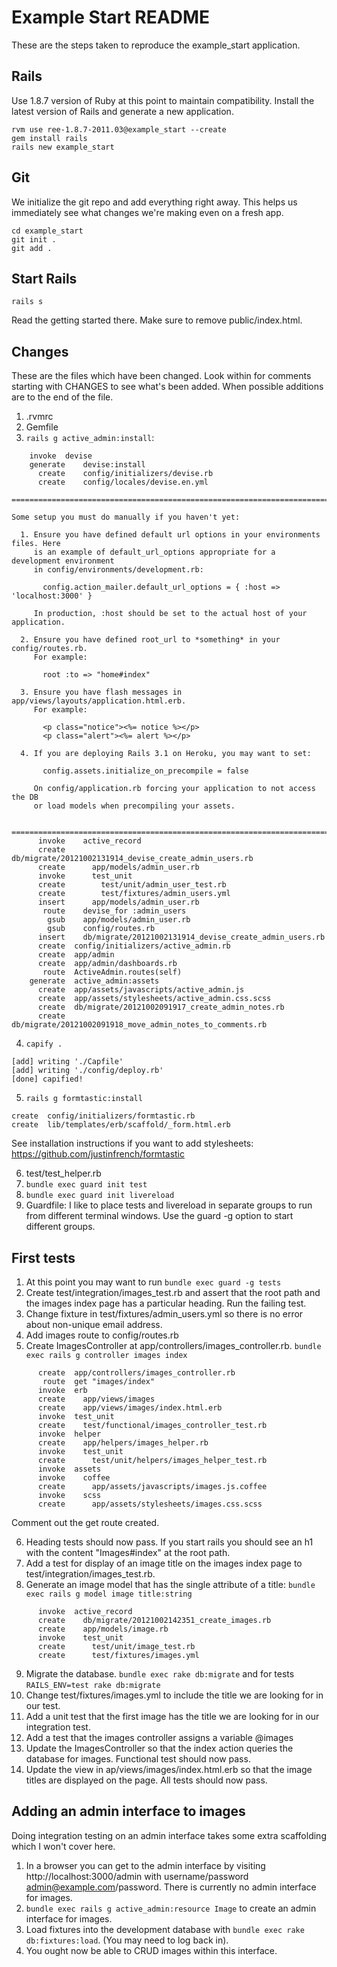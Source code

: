 # Example Start README

These are the steps taken to reproduce the example_start application.

## Rails

Use 1.8.7 version of Ruby at this point to maintain compatibility. Install the latest version of Rails and generate a new application.

```
rvm use ree-1.8.7-2011.03@example_start --create
gem install rails
rails new example_start
```

## Git

We initialize the git repo and add everything right away. This helps us immediately see what changes we're making even on a fresh app.

```
cd example_start
git init .
git add .
```

## Start Rails

```
rails s
```

Read the getting started there. Make sure to remove public/index.html.

## Changes

These are the files which have been changed. Look within for comments starting with CHANGES to see what's been added. When possible additions are to the end of the file.

1. .rvmrc
2. Gemfile
3. `rails g active_admin:install`:

```
    invoke  devise
    generate    devise:install
      create    config/initializers/devise.rb
      create    config/locales/devise.en.yml
  ===============================================================================

Some setup you must do manually if you haven't yet:

  1. Ensure you have defined default url options in your environments files. Here 
     is an example of default_url_options appropriate for a development environment 
     in config/environments/development.rb:

       config.action_mailer.default_url_options = { :host => 'localhost:3000' }

     In production, :host should be set to the actual host of your application.

  2. Ensure you have defined root_url to *something* in your config/routes.rb.
     For example:

       root :to => "home#index"

  3. Ensure you have flash messages in app/views/layouts/application.html.erb.
     For example:

       <p class="notice"><%= notice %></p>
       <p class="alert"><%= alert %></p>

  4. If you are deploying Rails 3.1 on Heroku, you may want to set:

       config.assets.initialize_on_precompile = false

     On config/application.rb forcing your application to not access the DB
     or load models when precompiling your assets.

  ===============================================================================
      invoke    active_record
      create      db/migrate/20121002131914_devise_create_admin_users.rb
      create      app/models/admin_user.rb
      invoke      test_unit
      create        test/unit/admin_user_test.rb
      create        test/fixtures/admin_users.yml
      insert      app/models/admin_user.rb
       route    devise_for :admin_users
        gsub    app/models/admin_user.rb
        gsub    config/routes.rb
      insert    db/migrate/20121002131914_devise_create_admin_users.rb
      create  config/initializers/active_admin.rb
      create  app/admin
      create  app/admin/dashboards.rb
       route  ActiveAdmin.routes(self)
    generate  active_admin:assets
      create  app/assets/javascripts/active_admin.js
      create  app/assets/stylesheets/active_admin.css.scss
      create  db/migrate/20121002091917_create_admin_notes.rb
      create  db/migrate/20121002091918_move_admin_notes_to_comments.rb

```

4. `capify .`

```
[add] writing './Capfile'
[add] writing './config/deploy.rb'
[done] capified!
```

5. `rails g formtastic:install`

```
create  config/initializers/formtastic.rb
create  lib/templates/erb/scaffold/_form.html.erb
```

See installation instructions if you want to add stylesheets:
https://github.com/justinfrench/formtastic

6. test/test_helper.rb
7. `bundle exec guard init test`
8. `bundle exec guard init livereload`
9. Guardfile: I like to place tests and livereload in separate groups to run from different terminal windows. Use the guard -g option to start different groups.


## First tests

1. At this point you may want to run `bundle exec guard -g tests`
2. Create test/integration/images_test.rb and assert that the root path and the images index page has a particular heading. Run the failing test.
3. Change fixture in test/fixtures/admin_users.yml so there is no error about non-unique email address.
4. Add images route to config/routes.rb
5. Create ImagesController at app/controllers/images_controller.rb. `bundle exec rails g controller images index`

```
      create  app/controllers/images_controller.rb
       route  get "images/index"
      invoke  erb
      create    app/views/images
      create    app/views/images/index.html.erb
      invoke  test_unit
      create    test/functional/images_controller_test.rb
      invoke  helper
      create    app/helpers/images_helper.rb
      invoke    test_unit
      create      test/unit/helpers/images_helper_test.rb
      invoke  assets
      invoke    coffee
      create      app/assets/javascripts/images.js.coffee
      invoke    scss
      create      app/assets/stylesheets/images.css.scss

```
  Comment out the get route created. 

6. Heading tests should now pass. If you start rails you should see an h1 with the content "Images#index" at the root path.
7. Add a test for display of an image title on the images index page to test/integration/images_test.rb.
8. Generate an image model that has the single attribute of a title: `bundle exec rails g model image title:string`
```
      invoke  active_record
      create    db/migrate/20121002142351_create_images.rb
      create    app/models/image.rb
      invoke    test_unit
      create      test/unit/image_test.rb
      create      test/fixtures/images.yml
```

9. Migrate the database. `bundle exec rake db:migrate` and for tests `RAILS_ENV=test rake db:migrate`
10. Change test/fixtures/images.yml to include the title we are looking for in our test.
11. Add a unit test that the first image has the title we are looking for in our integration test. 
12. Add a test that the images controller assigns a variable @images 
13. Update the ImagesController so that the index action queries the database for images. Functional test should now pass.
14. Update the view in ap/views/images/index.html.erb so that the image titles are displayed on the page. All tests should now pass.

## Adding an admin interface to images

Doing integration testing on an admin interface takes some extra scaffolding which I won't cover here.

1. In a browser you can get to the admin interface by visiting http://localhost:3000/admin with username/password admin@example.com/password. There is currently no admin interface for images. 
2. `bundle exec rails g active_admin:resource Image` to create an admin interface for images.
3. Load fixtures into the development database with `bundle exec rake db:fixtures:load`. (You may need to log back in).
4. You ought now be able to CRUD images within this interface.







